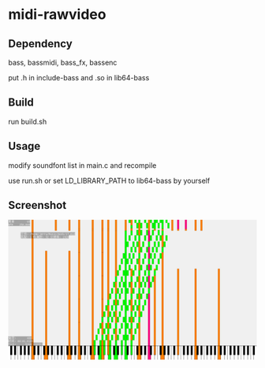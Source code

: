 # midi-rawvideo

## Dependency

bass, bassmidi, bass_fx, bassenc

put .h in include-bass and .so in lib64-bass

## Build

run build.sh

## Usage

modify soundfont list in main.c and recompile

use run.sh or set LD_LIBRARY_PATH to lib64-bass by yourself

## Screenshot

![](screenshot.jpg)